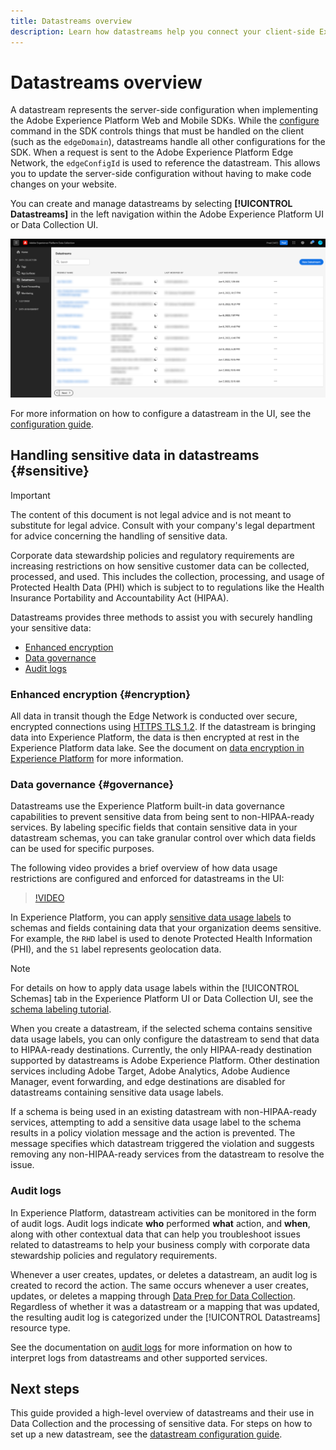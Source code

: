 ```yaml
---
title: Datastreams overview
description: Learn how datastreams help you connect your client-side Experience Platform SDK integration with Adobe products and third-party destinations.
---
```


# Datastreams overview

A datastream represents the server-side configuration when implementing the Adobe Experience Platform Web and Mobile SDKs. While the [configure](../edge/fundamentals/configuring-the-sdk.md) command in the SDK controls things that must be handled on the client (such as the `edgeDomain`), datastreams handle all other configurations for the SDK. When a request is sent to the Adobe Experience Platform Edge Network, the `edgeConfigId` is used to reference the datastream. This allows you to update the server-side configuration without having to make code changes on your website. 

You can create and manage datastreams by selecting **[!UICONTROL Datastreams]** in the left navigation within the Adobe Experience Platform UI or Data Collection UI.

![Datastreams tab in the UI](assets/overview/datastreams-tab.png)

For more information on how to configure a datastream in the UI, see the [configuration guide](./configure.md).

## Handling sensitive data in datastreams {#sensitive}

>[!IMPORTANT]
>
>The content of this document is not legal advice and is not meant to substitute for legal advice. Consult with your company's legal department for advice concerning the handling of sensitive data. 

Corporate data stewardship policies and regulatory requirements are increasing restrictions on how sensitive customer data can be collected, processed, and used. This includes the collection, processing, and usage of Protected Health Data (PHI) which is subject to to regulations like the Health Insurance Portability and Accountability Act (HIPAA).

Datastreams provides three methods to assist you with securely handling your sensitive data:

* [Enhanced encryption](#encryption)
* [Data governance](#governance)
* [Audit logs](#audit-logs)

### Enhanced encryption {#encryption}

All data in transit though the Edge Network is conducted over secure, encrypted connections using [HTTPS TLS 1.2](https://datatracker.ietf.org/doc/html/rfc5246). If the datastream is bringing data into Experience Platform, the data is then encrypted at rest in the Experience Platform data lake. See the document on [data encryption in Experience Platform](../landing/governance-privacy-security/encryption.md) for more information.

### Data governance {#governance}

Datastreams use the Experience Platform built-in data governance capabilities to prevent sensitive data from being sent to non-HIPAA-ready services. By labeling specific fields that contain sensitive data in your datastream schemas, you can take granular control over which data fields can be used for specific purposes.

The following video provides a brief overview of how data usage restrictions are configured and enforced for datastreams in the UI:

>[!VIDEO](https://video.tv.adobe.com/v/3409588/?quality=12&learn=on&speedcontrol=on)

In Experience Platform, you can apply [sensitive data usage labels](../data-governance/labels/reference.md#sensitive) to schemas and fields containing data that your organization deems sensitive. For example, the `RHD` label is used to denote Protected Health Information (PHI), and the `S1` label represents geolocation data.

>[!NOTE]
>
>For details on how to apply data usage labels within the [!UICONTROL Schemas] tab in the Experience Platform UI or Data Collection UI, see the [schema labeling tutorial](../xdm/tutorials/labels.md).

When you create a datastream, if the selected schema contains sensitive data usage labels, you can only configure the datastream to send that data to HIPAA-ready destinations. Currently, the only HIPAA-ready destination supported by datastreams is Adobe Experience Platform. Other destination services including Adobe Target, Adobe Analytics, Adobe Audience Manager, event forwarding, and edge destinations are disabled for datastreams containing sensitive data usage labels.

If a schema is being used in an existing datastream with non-HIPAA-ready services, attempting to add a sensitive data usage label to the schema results in a policy violation message and the action is prevented. The message specifies which datastream triggered the violation and suggests removing any non-HIPAA-ready services from the datastream to resolve the issue.

### Audit logs

In Experience Platform, datastream activities can be monitored in the form of audit logs. Audit logs indicate **who** performed **what** action, and **when**, along with other contextual data that can help you troubleshoot issues related to datastreams to help your business comply with corporate data stewardship policies and regulatory requirements.

Whenever a user creates, updates, or deletes a datastream, an audit log is created to record the action. The same occurs whenever a user creates, updates, or deletes a mapping through [Data Prep for Data Collection](./data-prep.md). Regardless of whether it was a datastream or a mapping that was updated, the resulting audit log is categorized under the [!UICONTROL Datastreams] resource type.

See the documentation on [audit logs](../landing/governance-privacy-security/audit-logs/overview.md) for more information on how to interpret logs from datastreams and other supported services.

## Next steps

This guide provided a high-level overview of datastreams and their use in Data Collection and the processing of sensitive data. For steps on how to set up a new datastream, see the [datastream configuration guide](./configure.md).
